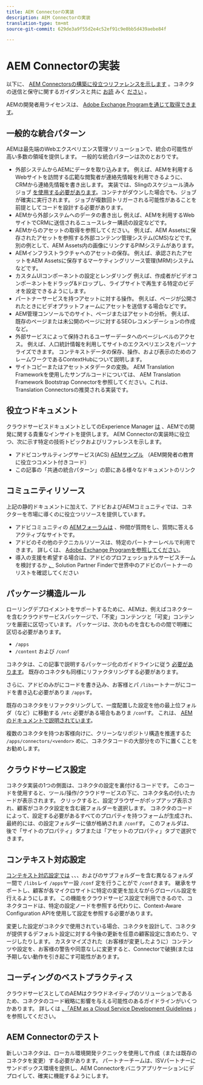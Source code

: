 ```yaml
---
title: AEM Connectorの実装
description: AEM Connectorの実装
translation-type: tm+mt
source-git-commit: 629de3a9f55d2e4c52ef91c9e0bb5d439aebe84f

---
```



AEM Connectorの実装
=============================

以下に、 [AEM Connectorsの構築に役立つリファレンスを示します](https://www.adobe.io/apis/experiencecloud/aem/aemconnectors.html) 。コネクタの送信と保守に関するガイダンスと共に [お読](submit.md) みく [ださい](maintain.md) 。

AEMの開発者用ライセンスは、 [Adobe Exchange Programを通じて取得できます](https://marketing.adobe.com/resources/content/resources/exchange-partner-program.html)。

一般的な統合パターン
---------------------------

AEMは最先端のWebエクスペリエンス管理ソリューションで、統合の可能性が高い多数の領域を提供します。 一般的な統合パターンは次のとおりです。

* 外部システムからAEMにデータを取り込みます。 例えば、AEMを利用するWebサイトを訪問する広範な閲覧者が連絡先情報を利用できるように、CRMから連絡先情報を書き出します。  実装では、Slingのスケジュール済みジョブ [を使用する必要があります](https://sling.apache.org/documentation/bundles/apache-sling-eventing-and-job-handling.html#scheduled-jobs)。コンテナがダウンした場合でも、ジョブが確実に実行されます。 ジョブが複数回トリガーされる可能性があることを前提としてコードを設計する必要があります。
* AEMから外部システムへのデータの書き出し 例えば、AEMを利用するWebサイトでCRMに送信されるニュースレター購読の設定などです。
* AEMからのアセットの取得を参照してください。 例えば、AEM Assetsに保存されたアセットを参照する外部コンテンツ管理システム(CMS)などです。 別の例として、AEM Assets内の画像にリンクするPIMシステムがあります。
* AEMインフラストラクチャへのアセットの保存。 例えば、承認されたアセットをAEM Assetsに保存するマーケティングリソース管理(MRM)システムなどです。
* カスタムUIコンポーネントの設定とレンダリング 例えば、作成者がビデオコンポーネントをドラッグ&amp;ドロップし、ライブサイトで再生する特定のビデオを設定できるようにします。
* パートナーサービスを持つアセットに対する操作。 例えば、ページが公開されたときにビデオプラットフォームにアセットを送信する場合などです。
* AEM管理コンソールでのサイト、ページまたはアセットの分析。 例えば、既存のページまたは未公開のページに対するSEOレコメンデーションの作成など。
* 外部サービスによって保持されるユーザーデータへのページレベルのアクセス。 例えば、人口統計情報を利用してサイトのエクスペリエンスをパーソナライズできます。 コンテキストデータの保存、操作、および表示のためのフレームワークであるContextHubについて説明します。
* サイトコピーまたはアセットメタデータの変換。 AEM Translation Frameworkを使用したサンプルコードについては、 [](https://github.com/Adobe-Marketing-Cloud/aem-translation-framework-bootstrap-connector) AEM Translation Framework Bootstrap Connectorを参照してください。これは、Translation Connectorsの推奨される実装です。


役立つドキュメント
--------------------

クラウドサービスドキュメントとしてのExperience Manager [は](../overview/introduction.md) 、AEMでの開発に関する貴重なインサイトを提供します。 AEM Connectorの実装時に役立つ、次に示す特定の技術トピックおよびリファレンスを示します。

* アドビコンサルティングサービス(ACS) [AEMサンプル](http://adobe-consulting-services.github.io/acs-aem-samples/) （AEM開発者の教育に役立つコメント付きコード）
* この記事の「共通の統合パターン」の節にある様々なドキュメントのリンク

コミュニティリソース
--------------------

上記の静的ドキュメントに加えて、アドビおよびAEMコミュニティでは、コネクターを市場に導くのに役立つリソースを提供しています。

* アドビコミュニティの [AEMフォーラムは](http://help-forums.adobe.com/content/adobeforums/en/experience-manager-forum/adobe-experience-manager.html) 、仲間が質問をし、質問に答えるアクティブなサイトです。
* アドビのその他のテクニカルリソースは、特定のパートナーレベルで利用できます。 詳しくは、 [Adobe Exchange Programを参照してください](https://marketing.adobe.com/resources/content/resources/exchange-partner-program.html)。
* 導入の支援を希望する場合は、アドビのプロフェッショナルサービスチームを検討するか [、](http://www.adobe.com/marketing-cloud/service-support/professional-consulting-training.html)[](https://solutionpartners.adobe.com/home/partnerFinder.html) Solution Partner Finderで世界中のアドビのパートナーのリストを確認してください

パッケージ構造ルール
-----------------------

ローリングデプロイメントをサポートするために、AEMは、例えばコネクターを含むクラウドサービスパッケージで、「不変」コンテンツと「可変」コンテンツを厳密に区切っています。 パッケージは、次のものを含むものの間で明確に区切る必要があります。

* `/apps`
* `/content` および `/conf`

コネクタは、この記事で説明するパッケージ化のガイドラインに従う [必要があります](/help/implementing/developing/introduction/aem-project-content-package-structure.md)。 既存のコネクタも同様にリファクタリングする必要があります。

さらに、アドビのみがにコードを書き込み、お客様とパ `/libs`ートナーがにコードを書き込む必要がありま `/apps`す。

既存のコネクタをリファクタリングして、一度配置した設定を他の最上位フォルダ（など）に移動する `/etc` 必要がある場合もありま `/conf`す。 これは、 [AEMのドキュメントで説明されています](https://helpx.adobe.com/experience-manager/6-5/sites/deploying/using/repository-restructuring.html)。

複数のコネクタを持つお客様向けに、クリーンなリポジトリ構造を推進するた `/apps/connectors/<vendor>` めに、コネクタコードの大部分をの下に置くことをお勧めします。

クラウドサービス設定
-----------------------------

コネクタ実装の1つの側面は、コネクタの設定を裏付けるコードです。 このコードを使用すると、ツール/操作/クラウドサービスの下に、コネクタ名の付いたカードが表示されます。 クリックすると、設定ブラウザーがポップアップ表示され、顧客がコネクタ設定を含む親フォルダーを選択します。 コネクタのコードによって、設定する必要があるすべてのプロパティを持つフォームが生成され、最終的には、の設定フォルダーに値が格納されま `/conf`す。 このフォルダは、後で「サイトのプロパティ」タブまたは「アセットのプロパティ」タブで選択できます。


コンテキスト対応設定
-----------------------------

[コンテキスト対応設定では](https://sling.apache.org/documentation/bundles/context-aware-configuration/context-aware-configuration.html) 、、、およびのサブフォルダーを含む異なるフォルダー間で `/libs`レイ `/apps`ヤー設 `/conf` 定を行うことがで `/conf`きます。 継承をサポートし、顧客が各マイクロサイトに特定の変更を加えながらグローバル設定を行えるようにします。 この機能をクラウドサービス設定で利用できるので、コネクタコードは、特定の設定ノードを参照する代わりに、Context-Aware Configuration APIを使用して設定を参照する必要があります。

変更した設定がコネクタで使用されている場合、コネクタを設計して、コネクタが提供するデフォルト設定に対する今後の更新を任意の顧客設定に含めたり、マージしたりします。 カスタマイズされた（お客様が変更したように）コンテンツや設定を、お客様の警告や同意なしに変更すると、Connectorで破損(または予期しない動作を引き起こす可能性があります。

コーディングのベストプラクティス
----------------------

クラウドサービスとしてのAEMはクラウドネイティブのソリューションであるため、コネクタのコード戦略に影響を与える可能性のあるガイドラインがいくつかあります。 詳しくは [、「AEM as a Cloud Service Development Guidelines](/help/implementing/developing/introduction/development-guidelines.md) 」を参照してください。

AEM Connectorのテスト
-------------------------

新しいコネクタは、ローカル環境開発テクニックを使用して作成（または既存のコネクタを変更）する必要があります。 パートナーチームは、ISVパートナーにサンドボックス環境を提供し、AEM Connectorをバニラアプリケーションにデプロイして、確実に機能するようにします。
